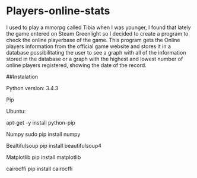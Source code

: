 # Players-online-stats


I used to play a mmorpg called Tibia when I was younger, I found that lately the game entered  on Steam Greenlight so I decided to create a program to check the online playerbase of the game.
This program gets the Online players information from the official game website and stores it in a database possibilitating the user to see a graph with all of the information stored in the database or a graph with the highest and lowest number of online players registered, showing the date of the record.


##Instalation

Python version: 3.4.3

Pip

Ubuntu:

apt-get -y install python-pip


Numpy
sudo pip install numpy

Bealtifulsoup
pip install beautifulsoup4

Matplotlib
pip install matplotlib

cairocffi
pip install cairocffi
